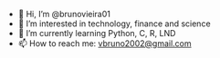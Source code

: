 - 👋 Hi, I’m @brunovieira01
- 👀 I’m interested in technology, finance and science
- 🌱 I’m currently learning Python, C, R, LND
- 📫 How to reach me: vbruno2002@gmail.com


